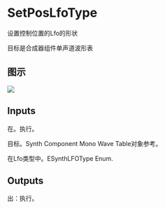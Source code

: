 # SetPosLfoType

设置控制位置的Lfo的形状

目标是合成器组件单声道波形表

## 图示

![]($-20221218-21083891.png)

## Inputs

在。执行。

目标。Synth Component Mono Wave Table对象参考。

在Lfo类型中。ESynthLFOType Enum.  

## Outputs

出：执行。
